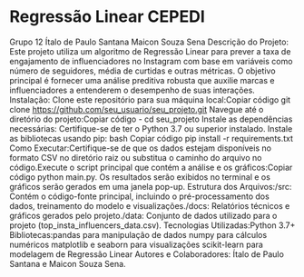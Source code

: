 # Regressão Linear CEPEDI
Grupo 12 
Ítalo de Paulo Santana
Maicon Souza Sena
Descrição do Projeto: Este projeto utiliza um algoritmo de Regressão Linear para prever a taxa de engajamento de influenciadores no Instagram com base em variáveis como número de seguidores, média de curtidas e outras métricas. O objetivo principal é fornecer uma análise preditiva robusta que auxilie marcas e influenciadores a entenderem o desempenho de suas interações.
Instalação:
Clone este repositório para sua máquina local:Copiar código git clone https://github.com/seu_usuario/seu_projeto.git
Navegue até o diretório do projeto:Copiar código - cd seu_projeto
Instale as dependências necessárias:
Certifique-se de ter o Python 3.7 ou superior instalado.
Instale as bibliotecas usando pip:
bash
Copiar código
pip install -r requirements.txt
Como Executar:Certifique-se de que os dados estejam disponíveis no formato CSV no diretório raiz ou substitua o caminho do arquivo no código.Execute o script principal que contém a análise e os gráficos:Copiar código python main.py. Os resultados serão exibidos no terminal e os gráficos serão gerados em uma janela pop-up.
Estrutura dos Arquivos:/src: Contém o código-fonte principal, incluindo o pré-processamento dos dados, treinamento do modelo e visualizações./docs: Relatórios técnicos e gráficos gerados pelo projeto./data: Conjunto de dados utilizado para o projeto (top_insta_influencers_data.csv).
Tecnologias Utilizadas:Python 3.7+
Bibliotecas:pandas para manipulação de dados
numpy para cálculos numéricos
matplotlib e seaborn para visualizações
scikit-learn para modelagem de Regressão Linear
Autores e Colaboradores:
Ítalo de Paulo Santana e Maicon Souza Sena.
